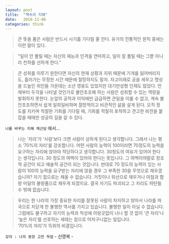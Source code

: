 ```yaml
---
layout: post
title:  "책속의 지혜"
date:   2016-11-06
categories: think
---
```


>큰 뜻을 품은 사람은 반드시 시기를 기다릴 줄 안다.
유가의 전통적인 원칙 중에는 이런 말이 있다. 

>"일이 안 풀릴 때는 자신의 재능과 인격을 연마하고, 일이 잘 풀릴 때는 그뿐 아니라 천하를 선하게 한다."

>큰 성취를 이루기 원한다면 자신의 현재 상황과 지위 때문에 기개를 잃어버리지도, 흘러가는 무정한 시간 때문에 절망하지도 말자.
자고이래로 공을 세우고 명성을 드높인 위인들 가운데는 소년 영웅도 있었지만 대기만성형 인재도 많았다. 
언제부터 두각을 나타낼 것인가로 불안초조해 하는 사람은 성취할 수 있는 역량을 발휘하지 못한다.
눈앞의 공적과 이익에만 급급하면 큰일을 이룰 수 없고, 계속 불안초초하면서 쉽게 일희일비하며 절망적이고 비관적인 삶을 살게 된다.
오직 정도를 지키며 적절한 기회를 기다릴 때, 기회를 적절히 포착하고 견고한 비전을 붙잡을 때에만 성공의 길을 갈 수 있다.

`나를 바꾸는 지혜 채근담` 에서...


>나는 ‘자리’가 ‘사람’보다 크면 사람이 상하게 된다고 생각합니다.
그래서 나는 평소 ’70%의 자리’를 강조합니다. 어떤 사람의 능력이 100이라면 70정도의 능력을 요구하는 자리에 앉아야 적당하다고 생각합니다.
30정도의 여유가 있어야 한다는 생각입니다.  30 정도의 여백이 있어야 한다는 뜻입니다.
그 여백이야말로 창조적 공간이 되고 예술적 공간이 되는 것입니다. 반대로 70 정도의 능력이 있는 사람이 100의 능력을 요구받는 자리에 앉을 경우 그 부족한 30을 무엇으로 채우겠습니까? 자기 힘으로는 채울 수 없습니다. 거짓이나 위선으로 채우거나 아첨과 함량 미달의 불량품으로 채우게 되겠지요.
결국 자기도 파괴되고 그 자리도 파탄될 수 밖에 없습니다.

>우리는 한 나라의 가장 중요한 자리를 잘못된 사람이 차지하고 앉아서 나라를 파국으로 치닫게 한 불행한 역사를 가지고 있습니다.
불행한 일이 아닐 수 없습니다. 그럼에도 불구하고 자기의 능력과 적성에 아랑곳없이 너나 할 것 없이 ‘큰 자리’나 ‘높은 자리’를 선호하는 세태는 참으로 어처구니없는 일입니다.  
>’70%의 자리’가 득위의 비결입니다. 

`강의 : 나의 동양 고전 독법` - 신영복 -